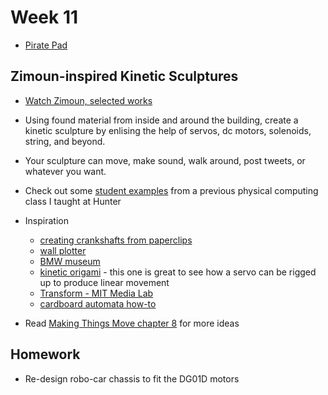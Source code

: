# Week 11

+ [Pirate Pad](http://piratepad.net/ep/pad/view/ro.B8MdXW-fXTZ/latest)

## Zimoun-inspired Kinetic Sculptures

+ [Watch Zimoun, selected works](http://www.zimoun.net/)

+ Using found material from inside and around the building, create a kinetic sculpture by enlising the help of servos, dc motors, solenoids, string, and beyond.
+ Your sculpture can move, make sound, walk around, post tweets, or whatever you want. 
+ Check out some [student examples](http://graysonearle.com/edu/physcom/kinetic-sculpture/) from a previous physical computing class I taught at Hunter

+ Inspiration
	+ [creating crankshafts from paperclips](http://www.instructables.com/id/Building-Machines-From-Paperclips/)
	+ [wall plotter](http://www.instructables.com/id/ARDUINO-POLAR-V-PLOTTER/)
	+ [BMW museum](https://www.youtube.com/watch?v=hlx-M53dC7M&feature=related)
	+ [kinetic origami](https://www.youtube.com/watch?v=NdY7owk45II) - this one is great to see how a servo can be rigged up to produce linear movement
	+ [Transform - MIT Media Lab](https://www.youtube.com/watch?annotation_id=annotation_4171896729&feature=iv&src_vid=lvtfD_rJ2hE&v=lCARHatJQJA)
	+ [cardboard automata how-to](https://www.youtube.com/watch?v=4W1dTyUrfZc)

+ Read [Making Things Move chapter 8](mtmch8.pdf) for more ideas

## Homework

+ Re-design robo-car chassis to fit the DG01D motors